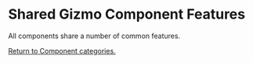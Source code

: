 
# Shared Gizmo Component Features

All components share a number of common features.

<a href="./README.md">
Return to Component categories.
</a>